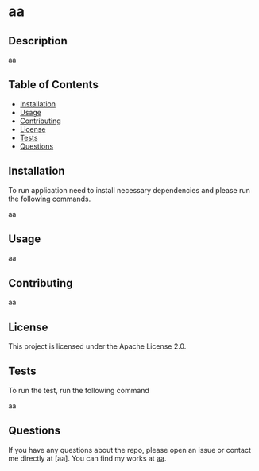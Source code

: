 # aa <Your-Project-Title>

   ## Description
   
   aa
   
   ## Table of Contents
   
   - [Installation](#installation)
   - [Usage](#usage)
   - [Contributing](#contributing)
   - [License](#license)
   - [Tests](#tests)
   - [Questions](#questions)

   ## Installation
   
   To run application need to install necessary dependencies and please run the following commands.<br>
   
   aa
   
   ## Usage

   aa

   ## Contributing

   aa
   
   ## License

   This project is licensed under the Apache License 2.0.
    
   ## Tests
   
   To run the test, run the following command <br>
   
   aa

   ## Questions

   If you have any questions about the repo, please open an issue or contact me directly at [aa]. You can find my works at [aa](https://github.com/aa).
   